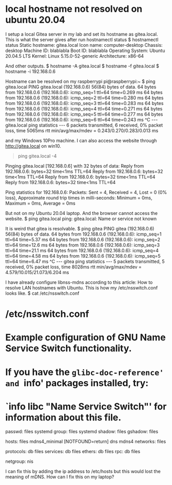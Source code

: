 
# local hostname not resolved on ubuntu 20.04

I setup a local Gitea server in my lab and set its hostname as gitea.local. This is what the server gives after run hostnamectl status
$ hostnamectl status
   Static hostname: gitea.local
         Icon name: computer-desktop
           Chassis: desktop
        Machine ID: blablabla
           Boot ID: blablabla
  Operating System: Ubuntu 20.04.5 LTS
            Kernel: Linux 5.15.0-52-generic
      Architecture: x86-64

And other outputs.
$ hostname -A
gitea.local
$ hostname -f
gitea.local
$ hostname -i
192.168.0.6

Hostname can be resolved on my raspberrypi
pi@raspberrypi:~ $ ping gitea.local
PING gitea.local (192.168.0.6) 56(84) bytes of data.
64 bytes from 192.168.0.6 (192.168.0.6): icmp_seq=1 ttl=64 time=0.269 ms
64 bytes from 192.168.0.6 (192.168.0.6): icmp_seq=2 ttl=64 time=0.280 ms
64 bytes from 192.168.0.6 (192.168.0.6): icmp_seq=3 ttl=64 time=0.283 ms
64 bytes from 192.168.0.6 (192.168.0.6): icmp_seq=4 ttl=64 time=0.271 ms
64 bytes from 192.168.0.6 (192.168.0.6): icmp_seq=5 ttl=64 time=0.277 ms
64 bytes from 192.168.0.6 (192.168.0.6): icmp_seq=6 ttl=64 time=0.243 ms
^C
--- gitea.local ping statistics ---
6 packets transmitted, 6 received, 0% packet loss, time 5065ms
rtt min/avg/max/mdev = 0.243/0.270/0.283/0.013 ms

and my Windows 10Pro machine. I can also access the website through http://gitea.local on win10.
> ping gitea.local -4

Pinging gitea.local [192.168.0.6] with 32 bytes of data:
Reply from 192.168.0.6: bytes=32 time<1ms TTL=64
Reply from 192.168.0.6: bytes=32 time<1ms TTL=64
Reply from 192.168.0.6: bytes=32 time<1ms TTL=64
Reply from 192.168.0.6: bytes=32 time<1ms TTL=64

Ping statistics for 192.168.0.6:
    Packets: Sent = 4, Received = 4, Lost = 0 (0% loss),
Approximate round trip times in milli-seconds:
    Minimum = 0ms, Maximum = 0ms, Average = 0ms

But not on my Ubuntu 20.04 laptop. And the browser cannot access the website.
$ ping gitea.local
ping: gitea.local: Name or service not known

It is weird that gitea is resolvable.
$ ping gitea
PING gitea (192.168.0.6) 56(84) bytes of data.
64 bytes from 192.168.0.6 (192.168.0.6): icmp_seq=1 ttl=64 time=5.37 ms
64 bytes from 192.168.0.6 (192.168.0.6): icmp_seq=2 ttl=64 time=12.6 ms
64 bytes from 192.168.0.6 (192.168.0.6): icmp_seq=3 ttl=64 time=21.1 ms
64 bytes from 192.168.0.6 (192.168.0.6): icmp_seq=4 ttl=64 time=4.58 ms
64 bytes from 192.168.0.6 (192.168.0.6): icmp_seq=5 ttl=64 time=6.47 ms
^C
--- gitea ping statistics ---
5 packets transmitted, 5 received, 0% packet loss, time 8028ms
rtt min/avg/max/mdev = 4.579/10.015/21.073/6.204 ms

I have already configure libnss-mdns according to this article: How to resolve LAN hostnames with Ubuntu. This is how my /etc/nsswitch.conf looks like.
$ cat /etc/nsswitch.conf
# /etc/nsswitch.conf
#
# Example configuration of GNU Name Service Switch functionality.
# If you have the `glibc-doc-reference' and `info' packages installed, try:
# `info libc "Name Service Switch"' for information about this file.

passwd:         files systemd
group:          files systemd
shadow:         files
gshadow:        files

hosts:          files mdns4_minimal [NOTFOUND=return] dns mdns4
networks:       files

protocols:      db files
services:       db files
ethers:         db files
rpc:            db files

netgroup:       nis

I can fix this by adding the ip address to /etc/hosts but this would lost the meaning of mDNS.
How can I fix this on my laptop?

        